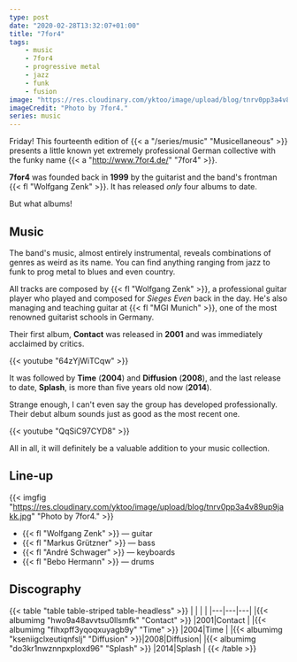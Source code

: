 ```yaml
---
type: post
date: "2020-02-28T13:32:07+01:00"
title: "7for4"
tags:
    - music
    - 7for4
    - progressive metal
    - jazz
    - funk
    - fusion
image: "https://res.cloudinary.com/yktoo/image/upload/blog/tnrv0pp3a4v89up9jakk.jpg"
imageCredit: "Photo by 7for4."
series: music
---
```


Friday! This fourteenth edition of {{< a "/series/music" "Musicellaneous" >}} presents a little known yet extremely professional German collective with the funky name {{< a "http://www.7for4.de/" "7for4" >}}.

**7for4** was founded back in **1999** by the guitarist and the band's frontman {{< fl "Wolfgang Zenk" >}}. It has released *only* four albums to date.

But what albums!

<!--more-->

## Music

The band's music, almost entirely instrumental, reveals combinations of genres as weird as its name. You can find anything ranging from jazz to funk to prog metal to blues and even country.

All tracks are composed by {{< fl "Wolfgang Zenk" >}}, a professional guitar player who played and composed for *Sieges Even* back in the day. He's also managing and teaching guitar at {{< fl "MGI Munich" >}}, one of the most renowned guitarist schools in Germany.

Their first album, **Contact** was released in **2001** and was immediately acclaimed by critics.

{{< youtube "64zYjWiTCqw" >}}

It was followed by **Time** (**2004**) and **Diffusion** (**2008**), and the last release to date, **Splash**, is more than five years old now (**2014**).

Strange enough, I can't even say the group has developed professionally. Their debut album sounds just as good as the most recent one.

{{< youtube "QqSiC97CYD8" >}}

All in all, it will definitely be a valuable addition to your music collection.

## Line-up

{{< imgfig "https://res.cloudinary.com/yktoo/image/upload/blog/tnrv0pp3a4v89up9jakk.jpg" "Photo by 7for4." >}}

* {{< fl "Wolfgang Zenk" >}} — guitar
* {{< fl "Markus Grützner" >}} — bass
* {{< fl "André Schwager" >}} — keyboards
* {{< fl "Bebo Hermann" >}} — drums

## Discography

{{< table "table table-striped table-headless" >}}
|   |   |   |
|---|---|---|
|{{< albumimg "hwo9a48avvtsu0llsmfk" "Contact" >}}  |2001|Contact  |
|{{< albumimg "fihxpff3yqoqxuyagb9y" "Time" >}}     |2004|Time     |
|{{< albumimg "kseniigclxeutiqnfslj" "Diffusion" >}}|2008|Diffusion|
|{{< albumimg "do3kr1nwznnpxploxd96" "Splash" >}}   |2014|Splash   |
{{< /table >}}
